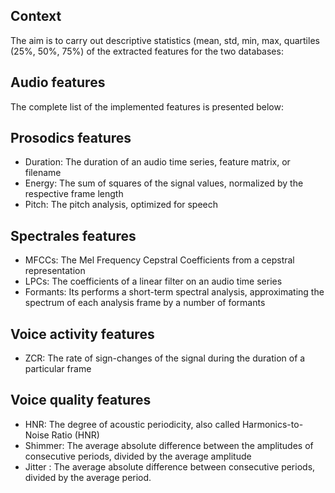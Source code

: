 Context
-------

The aim is to carry out descriptive statistics (mean, std, min, max, quartiles (25%, 50%, 75%) of the extracted features for the two databases:

Audio features
-------------

 The complete list of the implemented features is presented below:

Prosodics features
------
* Duration: The duration of an audio time series, feature matrix, or filename
* Energy: The sum of squares of the signal values, normalized by the respective frame length
* Pitch: The pitch analysis, optimized for speech

Spectrales features
-------
* MFCCs: The Mel Frequency Cepstral Coefficients from a cepstral representation
* LPCs: The coefficients of a linear filter on an audio time series
* Formants: Its performs a short-term spectral analysis, approximating the spectrum of each analysis frame by a number of formants

Voice activity features
------
* ZCR: The rate of sign-changes of the signal during the duration of a particular frame

Voice quality features
-------
* HNR: The degree of acoustic periodicity, also called Harmonics-to-Noise Ratio (HNR)
* Shimmer: The average absolute difference between the amplitudes of consecutive periods, divided by the average amplitude
* Jitter : The average absolute difference between consecutive periods, divided by the average period.


